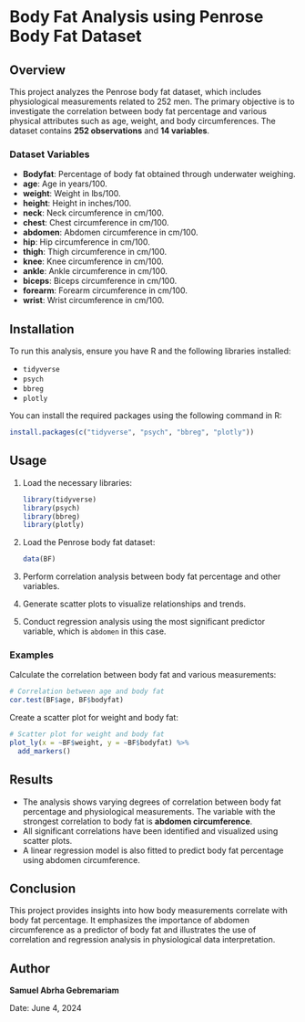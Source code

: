 # Body Fat Analysis using Penrose Body Fat Dataset

## Overview

This project analyzes the Penrose body fat dataset, which includes physiological measurements related to 252 men. The primary objective is to investigate the correlation between body fat percentage and various physical attributes such as age, weight, and body circumferences. The dataset contains **252 observations** and **14 variables**.

### Dataset Variables

- **Bodyfat**: Percentage of body fat obtained through underwater weighing.
- **age**: Age in years/100.
- **weight**: Weight in lbs/100.
- **height**: Height in inches/100.
- **neck**: Neck circumference in cm/100.
- **chest**: Chest circumference in cm/100.
- **abdomen**: Abdomen circumference in cm/100.
- **hip**: Hip circumference in cm/100.
- **thigh**: Thigh circumference in cm/100.
- **knee**: Knee circumference in cm/100.
- **ankle**: Ankle circumference in cm/100.
- **biceps**: Biceps circumference in cm/100.
- **forearm**: Forearm circumference in cm/100.
- **wrist**: Wrist circumference in cm/100.

## Installation

To run this analysis, ensure you have R and the following libraries installed:

- `tidyverse`
- `psych`
- `bbreg`
- `plotly`

You can install the required packages using the following command in R:

```r
install.packages(c("tidyverse", "psych", "bbreg", "plotly"))
```

## Usage

1. Load the necessary libraries:
   ```r
   library(tidyverse)
   library(psych)
   library(bbreg)
   library(plotly)
   ```

2. Load the Penrose body fat dataset:
   ```r
   data(BF)
   ```

3. Perform correlation analysis between body fat percentage and other variables.

4. Generate scatter plots to visualize relationships and trends.

5. Conduct regression analysis using the most significant predictor variable, which is `abdomen` in this case.

### Examples

Calculate the correlation between body fat and various measurements:
```r
# Correlation between age and body fat
cor.test(BF$age, BF$bodyfat)
```

Create a scatter plot for weight and body fat:
```r
# Scatter plot for weight and body fat
plot_ly(x = ~BF$weight, y = ~BF$bodyfat) %>%
  add_markers()
```

## Results

- The analysis shows varying degrees of correlation between body fat percentage and physiological measurements. The variable with the strongest correlation to body fat is **abdomen circumference**.
- All significant correlations have been identified and visualized using scatter plots.
- A linear regression model is also fitted to predict body fat percentage using abdomen circumference.

## Conclusion

This project provides insights into how body measurements correlate with body fat percentage. It emphasizes the importance of abdomen circumference as a predictor of body fat and illustrates the use of correlation and regression analysis in physiological data interpretation.

## Author

**Samuel Abrha Gebremariam**

Date: June 4, 2024
